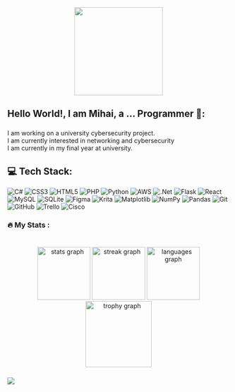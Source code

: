 <div align="center">
  <img height="200" src="https://i.postimg.cc/wMkCG2HR/banner.png"  />
</div>

<h2>Hello World!, I am Mihai, a ... Programmer 👋:</h2>

###

<p align="left">I am working on a university cybersecurity project.<br>I am currently interested in networking and cybersecurity<br>I am currently in my final year at university.</p>

###

## 💻 Tech Stack:
![C#](https://img.shields.io/badge/c%23-%23239120.svg?style=for-the-badge&logo=csharp&logoColor=white) ![CSS3](https://img.shields.io/badge/css3-%231572B6.svg?style=for-the-badge&logo=css3&logoColor=white) ![HTML5](https://img.shields.io/badge/html5-%23E34F26.svg?style=for-the-badge&logo=html5&logoColor=white) ![PHP](https://img.shields.io/badge/php-%23777BB4.svg?style=for-the-badge&logo=php&logoColor=white) ![Python](https://img.shields.io/badge/python-3670A0?style=for-the-badge&logo=python&logoColor=ffdd54) ![AWS](https://img.shields.io/badge/AWS-%23FF9900.svg?style=for-the-badge&logo=amazon-aws&logoColor=white) ![.Net](https://img.shields.io/badge/.NET-5C2D91?style=for-the-badge&logo=.net&logoColor=white) ![Flask](https://img.shields.io/badge/flask-%23000.svg?style=for-the-badge&logo=flask&logoColor=white) ![React](https://img.shields.io/badge/react-%2320232a.svg?style=for-the-badge&logo=react&logoColor=%2361DAFB) ![MySQL](https://img.shields.io/badge/mysql-4479A1.svg?style=for-the-badge&logo=mysql&logoColor=white) ![SQLite](https://img.shields.io/badge/sqlite-%2307405e.svg?style=for-the-badge&logo=sqlite&logoColor=white) ![Figma](https://img.shields.io/badge/figma-%23F24E1E.svg?style=for-the-badge&logo=figma&logoColor=white) ![Krita](https://img.shields.io/badge/Krita-203759?style=for-the-badge&logo=krita&logoColor=EEF37B) ![Matplotlib](https://img.shields.io/badge/Matplotlib-%23ffffff.svg?style=for-the-badge&logo=Matplotlib&logoColor=black) ![NumPy](https://img.shields.io/badge/numpy-%23013243.svg?style=for-the-badge&logo=numpy&logoColor=white) ![Pandas](https://img.shields.io/badge/pandas-%23150458.svg?style=for-the-badge&logo=pandas&logoColor=white) ![Git](https://img.shields.io/badge/git-%23F05033.svg?style=for-the-badge&logo=git&logoColor=white) ![GitHub](https://img.shields.io/badge/github-%23121011.svg?style=for-the-badge&logo=github&logoColor=white) ![Trello](https://img.shields.io/badge/Trello-%23026AA7.svg?style=for-the-badge&logo=Trello&logoColor=white) ![Cisco](https://img.shields.io/badge/cisco-%23049fd9.svg?style=for-the-badge&logo=cisco&logoColor=black)

<h3 align="left">🔥   My Stats :</h3>

###

<br clear="both">

<div align="center">
  <img src="https://github-readme-stats.vercel.app/api?username=CopilRacheta&hide_title=false&hide_rank=false&show_icons=true&include_all_commits=true&count_private=false&disable_animations=false&theme=chartreuse-dark&locale=en&hide_border=true&order=1" height="120" alt="stats graph"  />
    <img src="https://streak-stats.demolab.com?user=CopilRacheta&locale=en&mode=weekly&theme=chartreuse-dark&hide_border=true&border_radius=0&date_format=M%20j%5B,%20Y%5D&order=3" height="120" alt="streak graph"  />
  <img src="https://github-readme-stats.vercel.app/api/top-langs?username=CopilRacheta&locale=en&hide_title=false&layout=compact&card_width=320&langs_count=6&theme=chartreuse-dark&hide_border=true&order=2" height="120" alt="languages graph"  />
  <img src="https://github-profile-trophy.vercel.app?username=CopilRacheta&theme=tokyonight&column=8&row=1&margin-w=20&no-frame=true&no-bg=true" height="150" alt="trophy graph"  />
</div>

###
[![](https://visitcount.itsvg.in/api?id=CopilRacheta&icon=2&color=3)](https://visitcount.itsvg.in)
